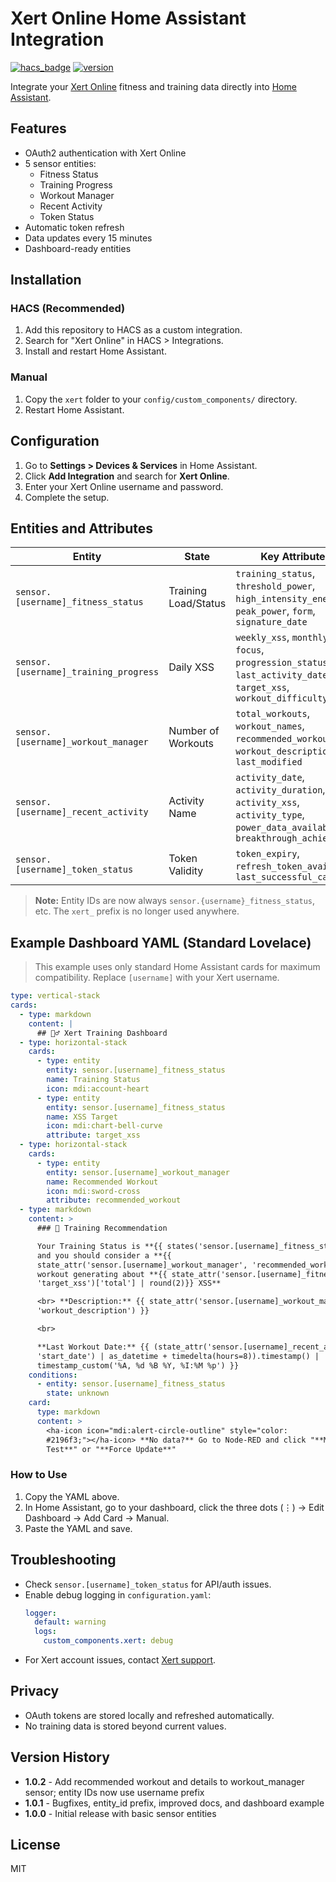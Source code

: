 # Xert Online Home Assistant Integration

[![hacs_badge](https://img.shields.io/badge/HACS-Custom-orange.svg)](https://github.com/custom-components/hacs)
[![version](https://img.shields.io/badge/version-1.0.2-blue.svg)](https://github.com/salihinsaealal/xert-homeassistant)

Integrate your [Xert Online](https://www.xertonline.com/) fitness and training data directly into [Home Assistant](https://www.home-assistant.io/).

## Features
- OAuth2 authentication with Xert Online
- 5 sensor entities:
  - Fitness Status
  - Training Progress
  - Workout Manager
  - Recent Activity
  - Token Status
- Automatic token refresh
- Data updates every 15 minutes
- Dashboard-ready entities

## Installation

### HACS (Recommended)
1. Add this repository to HACS as a custom integration.
2. Search for "Xert Online" in HACS > Integrations.
3. Install and restart Home Assistant.

### Manual
1. Copy the `xert` folder to your `config/custom_components/` directory.
2. Restart Home Assistant.

## Configuration
1. Go to **Settings > Devices & Services** in Home Assistant.
2. Click **Add Integration** and search for **Xert Online**.
3. Enter your Xert Online username and password.
4. Complete the setup.

## Entities and Attributes
| Entity | State | Key Attributes |
|--------|-------|---------------|
| `sensor.[username]_fitness_status` | Training Load/Status | `training_status`, `threshold_power`, `high_intensity_energy`, `peak_power`, `form`, `signature_date` |
| `sensor.[username]_training_progress` | Daily XSS | `weekly_xss`, `monthly_xss`, `focus`, `progression_status`, `last_activity_date`, `target_xss`, `workout_difficulty` |
| `sensor.[username]_workout_manager` | Number of Workouts | `total_workouts`, `workout_names`, `recommended_workout`, `workout_description`, `last_modified` |
| `sensor.[username]_recent_activity` | Activity Name | `activity_date`, `activity_duration`, `activity_xss`, `activity_type`, `power_data_available`, `breakthrough_achieved` |
| `sensor.[username]_token_status` | Token Validity | `token_expiry`, `refresh_token_available`, `last_successful_call` |

> **Note:** Entity IDs are now always `sensor.{username}_fitness_status`, etc. The `xert_` prefix is no longer used anywhere.

## Example Dashboard YAML (Standard Lovelace)

> This example uses only standard Home Assistant cards for maximum compatibility. Replace `[username]` with your Xert username.

```yaml
type: vertical-stack
cards:
  - type: markdown
    content: |
      ## 🚴‍♂️ Xert Training Dashboard
  - type: horizontal-stack
    cards:
      - type: entity
        entity: sensor.[username]_fitness_status
        name: Training Status
        icon: mdi:account-heart
      - type: entity
        entity: sensor.[username]_fitness_status
        name: XSS Target
        icon: mdi:chart-bell-curve
        attribute: target_xss
  - type: horizontal-stack
    cards:
      - type: entity
        entity: sensor.[username]_workout_manager
        name: Recommended Workout
        icon: mdi:sword-cross
        attribute: recommended_workout
  - type: markdown
    content: >
      ### 💪 Training Recommendation

      Your Training Status is **{{ states('sensor.[username]_fitness_status') }}**
      and you should consider a **{{
      state_attr('sensor.[username]_workout_manager', 'recommended_workout') }}**
      workout generating about **{{ state_attr('sensor.[username]_fitness_status',
      'target_xss')['total'] | round(2)}} XSS** 

      <br> **Description:** {{ state_attr('sensor.[username]_workout_manager',
      'workout_description') }}

      <br>

      **Last Workout Date:** {{ (state_attr('sensor.[username]_recent_activity',
      'start_date') | as_datetime + timedelta(hours=8)).timestamp() |
      timestamp_custom('%A, %d %B %Y, %I:%M %p') }}
    conditions:
      - entity: sensor.[username]_fitness_status
        state: unknown
    card:
      type: markdown
      content: >
        <ha-icon icon="mdi:alert-circle-outline" style="color:
        #2196f3;"></ha-icon> **No data?** Go to Node-RED and click "**Manual
        Test**" or "**Force Update**"
```

### How to Use
1. Copy the YAML above.
2. In Home Assistant, go to your dashboard, click the three dots (⋮) → Edit Dashboard → Add Card → Manual.
3. Paste the YAML and save.

## Troubleshooting
- Check `sensor.[username]_token_status` for API/auth issues.
- Enable debug logging in `configuration.yaml`:
  ```yaml
  logger:
    default: warning
    logs:
      custom_components.xert: debug
  ```
- For Xert account issues, contact [Xert support](mailto:support@xertonline.com).

## Privacy
- OAuth tokens are stored locally and refreshed automatically.
- No training data is stored beyond current values.

## Version History
- **1.0.2** - Add recommended workout and details to workout_manager sensor; entity IDs now use username prefix
- **1.0.1** - Bugfixes, entity_id prefix, improved docs, and dashboard example
- **1.0.0** - Initial release with basic sensor entities

## License
MIT 